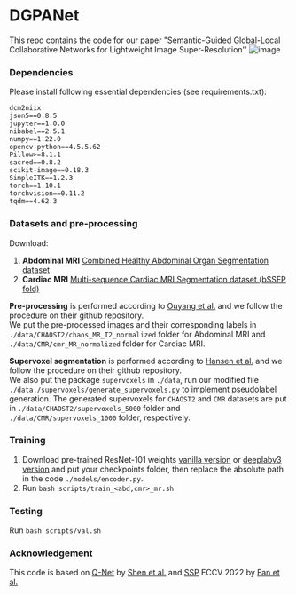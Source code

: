 # DGPANet
This repo contains the code for our paper "Semantic-Guided Global-Local Collaborative Networks for Lightweight Image Super-Resolution''
![image](https://github.com/fanamber831/diyidaima/blob/main/fig1_911111%20(1).png)

### Dependencies
Please install following essential dependencies (see requirements.txt):
```
dcm2niix
json5==0.8.5
jupyter==1.0.0
nibabel==2.5.1
numpy==1.22.0
opencv-python==4.5.5.62
Pillow>=8.1.1
sacred==0.8.2
scikit-image==0.18.3
SimpleITK==1.2.3
torch==1.10.1
torchvision==0.11.2
tqdm==4.62.3
```

### Datasets and pre-processing
Download:  
1. **Abdominal MRI**  [Combined Healthy Abdominal Organ Segmentation dataset](https://chaos.grand-challenge.org/)  
2. **Cardiac MRI** [Multi-sequence Cardiac MRI Segmentation dataset (bSSFP fold)](https://zmiclab.github.io/zxh/0/mscmrseg19)  

**Pre-processing** is performed according to [Ouyang et al.](https://github.com/cheng-01037/Self-supervised-Fewshot-Medical-Image-Segmentation.git) and we follow the procedure on their github repository.  
We put the pre-processed images and their corresponding labels in `./data/CHAOST2/chaos_MR_T2_normalized` folder for Abdominal MRI and `./data/CMR/cmr_MR_normalized` folder for Cardiac MRI.  

**Supervoxel segmentation** is performed according to [Hansen et al.](https://github.com/sha168/ADNet.git) and we follow the procedure on their github repository.  
We also put the package `supervoxels` in `./data`, run our modified file `./data./supervoxels/generate_supervoxels.py` to implement pseudolabel generation. The generated supervoxels for `CHAOST2` and `CMR` datasets are put in `./data/CHAOST2/supervoxels_5000` folder and `./data/CMR/supervoxels_1000` folder, respectively.  

### Training  
1. Download pre-trained ResNet-101 weights [vanilla version](https://download.pytorch.org/models/resnet101-63fe2227.pth) or [deeplabv3 version](https://download.pytorch.org/models/deeplabv3_resnet101_coco-586e9e4e.pth) and put your checkpoints folder, then replace the absolute path in the code `./models/encoder.py`.  
2. Run `bash scripts/train_<abd,cmr>_mr.sh` 

### Testing
Run `bash scripts/val.sh`

### Acknowledgement
This code is based on [Q-Net](https://arxiv.org/abs/2208.11451) by [Shen et al.](https://github.com/ZJLAB-AMMI/Q-Net) and [SSP](https://arxiv.org/abs/2207.11549) ECCV 2022 by [Fan et al.](https://github.com/fanq15/SSP) 
